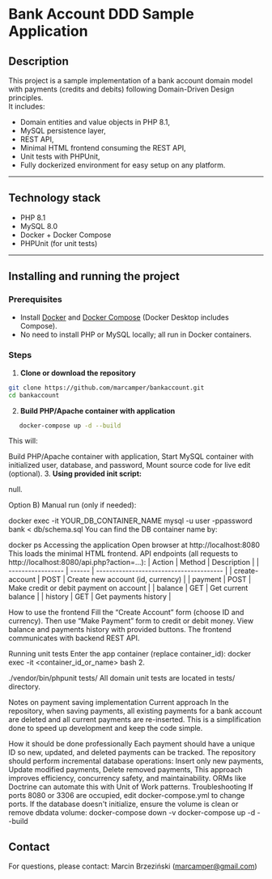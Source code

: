 # Bank Account DDD Sample Application

## Description

This project is a sample implementation of a bank account domain model with payments (credits and debits) following Domain-Driven Design principles.  
It includes:
- Domain entities and value objects in PHP 8.1,
- MySQL persistence layer,
- REST API,
- Minimal HTML frontend consuming the REST API,
- Unit tests with PHPUnit,
- Fully dockerized environment for easy setup on any platform.

---

## Technology stack

- PHP 8.1
- MySQL 8.0
- Docker + Docker Compose
- PHPUnit (for unit tests)

---

## Installing and running the project

### Prerequisites

- Install [Docker](https://www.docker.com/products/docker-desktop) and [Docker Compose](https://docs.docker.com/compose/install/) (Docker Desktop includes Compose).
- No need to install PHP or MySQL locally; all run in Docker containers.

### Steps

1. **Clone or download the repository**

```bash
git clone https://github.com/marcamper/bankaccount.git
cd bankaccount
```

2. **Build PHP/Apache container with application**
```bash 
   docker-compose up -d --build
   ```
This will:

Build PHP/Apache container with application,
Start MySQL container with initialized user, database, and password,
Mount source code for live edit (optional).
3. **Using provided init script:**

null.

Option B) Manual run (only if needed):

docker exec -it YOUR_DB_CONTAINER_NAME mysql -u user -ppassword bank < db/schema.sql
You can find the DB container name by:

docker ps
Accessing the application
Open browser at http://localhost:8080
This loads the minimal HTML frontend.
API endpoints (all requests to http://localhost:8080/api.php?action=...):
| Action | Method | Description | | ----------------- | ------ | --------------------------------------- | | create-account | POST | Create new account (id, currency) | | payment | POST | Make credit or debit payment on account | | balance | GET | Get current balance | | history | GET | Get payments history |

How to use the frontend
Fill the “Create Account” form (choose ID and currency).
Then use “Make Payment” form to credit or debit money.
View balance and payments history with provided buttons.
The frontend communicates with backend REST API.

Running unit tests
Enter the app container (replace container_id):
docker exec -it <container_id_or_name> bash
2.

./vendor/bin/phpunit tests/
All domain unit tests are located in tests/ directory.

Notes on payment saving implementation
Current approach
In the repository, when saving payments, all existing payments for a bank account are deleted and all current payments are re-inserted. This is a simplification done to speed up development and keep the code simple.

How it should be done professionally
Each payment should have a unique ID so new, updated, and deleted payments can be tracked.
The repository should perform incremental database operations:
Insert only new payments,
Update modified payments,
Delete removed payments,
This approach improves efficiency, concurrency safety, and maintainability.
ORMs like Doctrine can automate this with Unit of Work patterns.
Troubleshooting
If ports 8080 or 3306 are occupied, edit docker-compose.yml to change ports.
If the database doesn't initialize, ensure the volume is clean or remove dbdata volume:
docker-compose down -v
docker-compose up -d --build

## Contact
For questions, please contact: Marcin Brzeziński (marcamper@gmail.com)